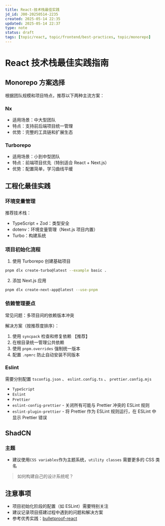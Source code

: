 ```yaml
---
title: React-技术栈最佳实践
jd_id: J00-20250514-2235
created: 2025-05-14 22:35
updated: 2025-05-14 22:37
type: note
status: draft
tags: [topic/react, topic/frontend/best-practices, topic/monorepo]
---
```


# React 技术栈最佳实践指南

## Monorepo 方案选择

根据团队规模和项目特点，推荐以下两种主流方案：

### Nx

- 适用场景：中大型团队
- 特点：支持前后端项目统一管理
- 优势：完整的工具链和扩展生态

### Turborepo

- 适用场景：小到中型团队
- 特点：前端项目优先（特别适合 React + Next.js）
- 优势：配置简单，学习曲线平缓

## 工程化最佳实践

### 环境变量管理

推荐技术栈：

- TypeScript + Zod：类型安全
- dotenv：环境变量管理（Next.js 项目内置）
- Turbo：构建系统

### 项目初始化流程

1. 使用 Turborepo 创建基础项目

```bash
pnpm dlx create-turbo@latest --example basic .
```

2. 添加 Next.js 应用

```bash
pnpm dlx create-next-app@latest --use-pnpm
```

### 依赖管理要点

常见问题：多项目间的依赖版本冲突

解决方案（按推荐度排序）：

1. 使用 `syncpack` 检查和修复依赖 【推荐】
2. 在根目录统一管理公共依赖
3. 使用 `pnpm.overrides` 强制统一版本
4. 配置 `.npmrc` 防止自动安装不同版本

### Eslint

需要分别配置 `tsconfig.json` 、 `eslint.config.ts` 、 `prettier.config.mjs`

- `TypeScript`
- `Eslint`
- `Prettier`
- `eslint-config-prettier` - 关闭所有可能与 Prettier 冲突的 ESLint 规则
- `eslint-plugin-prettier` - 将 Prettier 作为 ESLint 规则运行，在 ESLint 中显示 Prettier 错误

## ShadCN

### 主题

- 建议使用`CSS variables`作为主题系统，`utility classes` 需要更多的 CSS 类名
> 如何构建自己的设计系统呢？

## 注意事项

- 项目初始化阶段的配置（如 ESLint）需要特别关注
- 建议记录项目搭建过程中遇到的问题和解决方案
- 参考优秀实践：[bulletproof-react](https://github.com/alan2207/bulletproof-react)
